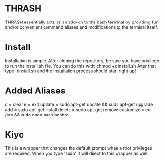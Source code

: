 # THRASH

THRASH essentially acts as an add-on to the bash terminal by providing fun and/or convenient command aliases and modifications to the terminal itself.

# Install
Installation is simple. After cloning the repository, be sure you have privilege to run the install.sh file.
You can do this with: chmod +x install.sh
After that type ./install.sh and the installation process should start right up!

# Added Aliases
c = clear
e = exit
update = sudo apt-get update && sudo apt-get upgrade
add = sudo apt-get install
delete = sudo apt-get remove
customize = cd /etc && sudo nano bash.bashrc


# Kiyo
This is a wrapper that changes the default prompt when a root privileges are required. When you type 'sudo' it will direct to this wrapper as well.


